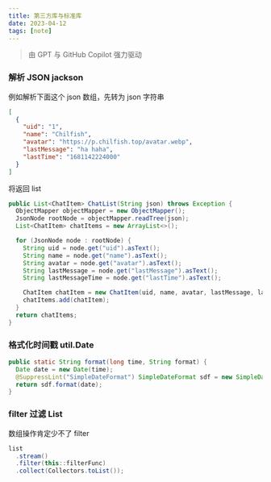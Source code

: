 ```yaml
---
title: 第三方库与标准库
date: 2023-04-12
tags: [note]
---
```


> 由 GPT 与 GitHub Copilot 强力驱动

### 解析 JSON jackson

例如解析下面这个 json 数组，先转为 json 字符串

```json
[
  {
    "uid": "1",
    "name": "Chilfish",
    "avatar": "https://p.chilfish.top/avatar.webp",
    "lastMessage": "ha haha",
    "lastTime": "1681142224000"
  }
]
```

将返回 list

```java
public List<ChatItem> ChatList(String json) throws Exception {
  ObjectMapper objectMapper = new ObjectMapper();
  JsonNode rootNode = objectMapper.readTree(json);
  List<ChatItem> chatItems = new ArrayList<>();

  for (JsonNode node : rootNode) {
    String uid = node.get("uid").asText();
    String name = node.get("name").asText();
    String avatar = node.get("avatar").asText();
    String lastMessage = node.get("lastMessage").asText();
    String lastMessageTime = node.get("lastTime").asText();

    ChatItem chatItem = new ChatItem(uid, name, avatar, lastMessage, lastMessageTime);
    chatItems.add(chatItem);
  }
  return chatItems;
}
```

### 格式化时间戳 util.Date

```java
public static String format(long time, String format) {
  Date date = new Date(time);
  @SuppressLint("SimpleDateFormat") SimpleDateFormat sdf = new SimpleDateFormat(format);
  return sdf.format(date);
}
```

### filter 过滤 List

数组操作肯定少不了 filter

```java
list
  .stream()
  .filter(this::filterFunc)
  .collect(Collectors.toList());
```
